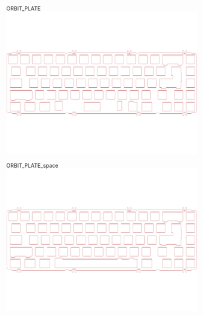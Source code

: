 <br/>ORBIT_PLATE<br/>![image](./ORBIT_PLATE.png)<br/>
<br/>ORBIT_PLATE_space<br/>![image](./ORBIT_PLATE_space.png)<br/>
